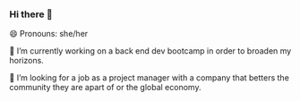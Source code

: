 ### Hi there 👋

😄 Pronouns: she/her 

 

🔭 I’m currently working on a back end dev bootcamp in order to broaden my horizons. 


🤔 I’m looking for a job as a project manager with a company that betters the community they are apart of or the global economy. 

<!--
**jamicakes/jamicakes** is a ✨ _special_ ✨ repository because its `README.md` (this file) appears on your GitHub profile.

Here are some ideas to get you started:

- 🔭 I’m currently working on ...
- 🌱 I’m currently learning ...
- 👯 I’m looking to collaborate on ...
- 🤔 I’m looking for help with ...
- 💬 Ask me about ...
- 📫 How to reach me: ...
- 😄 Pronouns: ...
- ⚡ Fun fact: ...
-->
